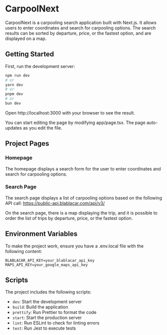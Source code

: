# CarpoolNext

CarpoolNext is a carpooling search application built with Next.js. It allows users to enter coordinates and search for carpooling options. The search results can be sorted by departure, price, or the fastest option, and are displayed on a map.

## Getting Started

First, run the development server:

```bash
npm run dev
# or
yarn dev
# or
pnpm dev
# or
bun dev
```

Open http://localhost:3000 with your browser to see the result.

You can start editing the page by modifying app/page.tsx. The page auto-updates as you edit the file.

## Project Pages

### Homepage

The homepage displays a search form for the user to enter coordinates and search for carpooling options.

### Search Page

The search page displays a list of carpooling options based on the following API call: https://public-api.blablacar.com/api/v3/

On the search page, there is a map displaying the trip, and it is possible to order the list of trips by departure, price, or the fastest option.

## Environment Variables

To make the project work, ensure you have a .env.local file with the following content:

```env
BLABLACAR_API_KEY=your_blablacar_api_key
MAPS_API_KEY=your_google_maps_api_key
```

## Scripts

The project includes the following scripts:

- `dev`: Start the development server
- `build`: Build the application
- `prettify`: Run Prettier to format the code
- `start`: Start the production server
- `lint`: Run ESLint to check for linting errors
- `test`: Run Jest to execute tests
